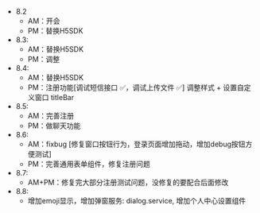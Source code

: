 - 8.2
  - AM：开会
  - PM：替换H5SDK
- 8.3: 
  - AM：替换H5SDK
  - PM：调整
- 8.4: 
  - AM：替换H5SDK
  - PM：注册功能[调试短信接口 ✅，调试上传文件 ✅]
        调整样式 + 设置自定义窗口 titleBar
- 8.5: 
  - AM：完善注册
  - PM：做聊天功能
- 8.6: 
  - AM：fixbug [修复窗口按钮行为，登录页面增加拖动，增加debug按钮方便测试]
  - PM：完善通用表单组件，修复注册问题
- 8.7: 
  - AM+PM：修复完大部分注册测试问题，没修复的要配合后面修改
- 8.8:
  - 增加emoji显示，增加弹窗服务: dialog.service, 增加个人中心设置组件
